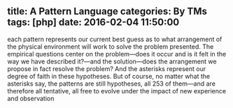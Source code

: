 title: A Pattern Language
categories: By TMs
tags: [php]
date: 2016-02-04 11:50:00
---

each pattern represents our current best guess as to what arrangement of the physical environment will work to solve the problem presented. The empirical questions center on the problem—does it occur and is it felt in the way we have described it?—and the solution—does the arrangement we propose in fact resolve the problem? And the asterisks represent our degree of faith in these hypotheses. But of course, no matter what the asterisks say, the patterns are still hypotheses, all 253 of them—and are therefore all tentative, all free to evolve under the impact of new experience and observation
